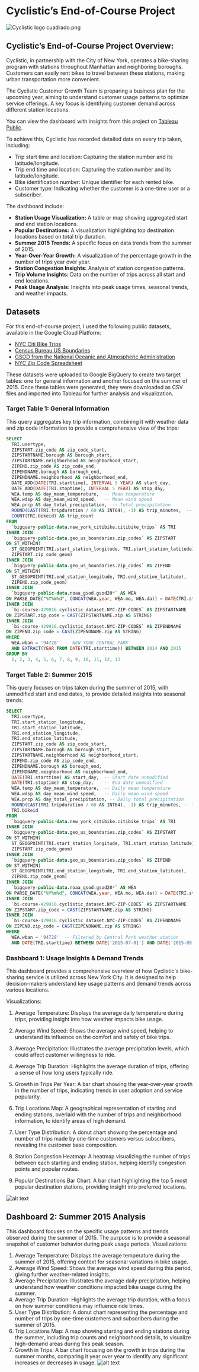 # Cyclistic’s End-of-Course Project

![Cyclistic logo cuadrado.png](attachment:8fd89cba-7814-46e0-8b11-eb46fd1e7ba9.png)

## Cyclistic’s End-of-Course Project Overview:

Cyclistic, in partnership with the City of New York, operates a bike-sharing program with stations throughout Manhattan and neighboring boroughs. Customers can easily rent bikes to travel between these stations, making urban transportation more convenient.

The Cyclistic Customer Growth Team is preparing a business plan for the upcoming year, aiming to understand customer usage patterns to optimize service offerings. A key focus is identifying customer demand across different station locations.

You can view the dashboard with insights from this project on [Tableau Public](https://public.tableau.com/views/Cyclistic_17243065915040/Cyclistic2015?:language=en-US&:sid=&:redirect=auth&:display_count=n&:origin=viz_share_link).

To achieve this, Cyclistic has recorded detailed data on every trip taken, including:

- Trip start time and location: Capturing the station number and its latitude/longitude.
- Trip end time and location: Capturing the station number and its latitude/longitude.
- Bike identification number: Unique identifier for each rented bike.
- Customer type: Indicating whether the customer is a one-time user or a subscriber.

The dashboard include:

- **Station Usage Visualization:** A table or map showing aggregated start and end station locations.
- **Popular Destinations:** A visualization highlighting top destination locations based on total trip duration.
- **Summer 2015 Trends:** A specific focus on data trends from the summer of 2015.
- **Year-Over-Year Growth:** A visualization of the percentage growth in the number of trips year over year.
- **Station Congestion Insights:** Analysis of station congestion patterns.
- **Trip Volume Insights:** Data on the number of trips across all start and end locations.
- **Peak Usage Analysis:** Insights into peak usage times, seasonal trends, and weather impacts.

## Datasets

For this end-of-course project, I used the following public datasets, available in the Google Cloud Platform:

- [NYC Citi Bike Trips](https://console.cloud.google.com/marketplace/details/city-of-new-york/nyc-citi-bike)
- [Census Bureau US Boundaries](https://console.cloud.google.com/marketplace/product/united-states-census-bureau/us-geographic-boundaries)
- [GSOD from the National Oceanic and Atmospheric Administration](https://console.cloud.google.com/marketplace/details/noaa-public/gsod)
- [NYC Zip Code Spreadsheet](https://docs.google.com/spreadsheets/d/1IIbH-GM3tdmM5tl56PHhqI7xxCzqaBCU0ylItxk_sy0/template/preview#gid=806359255)

These datasets were uploaded to Google BigQuery to create two target tables: one for general information and another focused on the summer of 2015. Once these tables were generated, they were downloaded as CSV files and imported into Tableau for further analysis and visualization.

### Target Table 1: General Information

This query aggregates key trip information, combining it with weather data and zip code information to provide a comprehensive view of the trips:

```sql
SELECT
  TRI.usertype,
  ZIPSTART.zip_code AS zip_code_start,
  ZIPSTARTNAME.borough AS borough_start,
  ZIPSTARTNAME.neighborhood AS neighborhood_start,
  ZIPEND.zip_code AS zip_code_end,
  ZIPENDNAME.borough AS borough_end,
  ZIPENDNAME.neighborhood AS neighborhood_end,
  DATE_ADD(DATE(TRI.starttime), INTERVAL 5 YEAR) AS start_day,
  DATE_ADD(DATE(TRI.stoptime), INTERVAL 5 YEAR) AS stop_day,
  WEA.temp AS day_mean_temperature,  -- Mean temperature
  WEA.wdsp AS day_mean_wind_speed,   -- Mean wind speed
  WEA.prcp AS day_total_precipitation,  -- Total precipitation
  ROUND(CAST(TRI.tripduration / 60 AS INT64), -1) AS trip_minutes,  -- Group trips into 10-minute intervals
  COUNT(TRI.bikeid) AS trip_count
FROM
  `bigquery-public-data.new_york_citibike.citibike_trips` AS TRI
INNER JOIN
  `bigquery-public-data.geo_us_boundaries.zip_codes` AS ZIPSTART
ON ST_WITHIN(
  ST_GEOGPOINT(TRI.start_station_longitude, TRI.start_station_latitude),
  ZIPSTART.zip_code_geom)
INNER JOIN
  `bigquery-public-data.geo_us_boundaries.zip_codes` AS ZIPEND
ON ST_WITHIN(
  ST_GEOGPOINT(TRI.end_station_longitude, TRI.end_station_latitude),
  ZIPEND.zip_code_geom)
INNER JOIN
  `bigquery-public-data.noaa_gsod.gsod20*` AS WEA
ON PARSE_DATE("%Y%m%d", CONCAT(WEA.year, WEA.mo, WEA.da)) = DATE(TRI.starttime)
INNER JOIN
  `bi-course-429916.cyclistic_dataset.NYC-ZIP-CODES` AS ZIPSTARTNAME
ON ZIPSTART.zip_code = CAST(ZIPSTARTNAME.zip AS STRING)
INNER JOIN
  `bi-course-429916.cyclistic_dataset.NYC-ZIP-CODES` AS ZIPENDNAME
ON ZIPEND.zip_code = CAST(ZIPENDNAME.zip AS STRING)
WHERE
  WEA.wban = '94728'  -- NEW YORK CENTRAL PARK
  AND EXTRACT(YEAR FROM DATE(TRI.starttime)) BETWEEN 2014 AND 2015
GROUP BY
  1, 2, 3, 4, 5, 6, 7, 8, 9, 10, 11, 12, 13
```

### Target Table 2: Summer 2015

This query focuses on trips taken during the summer of 2015, with unmodified start and end dates, to provide detailed insights into seasonal trends:

```sql
SELECT
  TRI.usertype,
  TRI.start_station_longitude,
  TRI.start_station_latitude,
  TRI.end_station_longitude,
  TRI.end_station_latitude,
  ZIPSTART.zip_code AS zip_code_start,
  ZIPSTARTNAME.borough AS borough_start,
  ZIPSTARTNAME.neighborhood AS neighborhood_start,
  ZIPEND.zip_code AS zip_code_end,
  ZIPENDNAME.borough AS borough_end,
  ZIPENDNAME.neighborhood AS neighborhood_end,
  DATE(TRI.starttime) AS start_day,  -- Start date unmodified
  DATE(TRI.stoptime) AS stop_day,    -- End date unmodified
  WEA.temp AS day_mean_temperature,  -- Daily mean temperature
  WEA.wdsp AS day_mean_wind_speed,   -- Daily mean wind speed
  WEA.prcp AS day_total_precipitation, -- Daily total precipitation
  ROUND(CAST(TRI.tripduration / 60 AS INT64), -1) AS trip_minutes, -- Trip duration in minutes, rounded to 10
  TRI.bikeid
FROM
  `bigquery-public-data.new_york_citibike.citibike_trips` AS TRI
INNER JOIN
  `bigquery-public-data.geo_us_boundaries.zip_codes` AS ZIPSTART
ON ST_WITHIN(
  ST_GEOGPOINT(TRI.start_station_longitude, TRI.start_station_latitude),
  ZIPSTART.zip_code_geom)
INNER JOIN
  `bigquery-public-data.geo_us_boundaries.zip_codes` AS ZIPEND
ON ST_WITHIN(
  ST_GEOGPOINT(TRI.end_station_longitude, TRI.end_station_latitude),
  ZIPEND.zip_code_geom)
INNER JOIN
  `bigquery-public-data.noaa_gsod.gsod20*` AS WEA
ON PARSE_DATE("%Y%m%d", CONCAT(WEA.year, WEA.mo, WEA.da)) = DATE(TRI.starttime)
INNER JOIN
  `bi-course-429916.cyclistic_dataset.NYC-ZIP-CODES` AS ZIPSTARTNAME
ON ZIPSTART.zip_code = CAST(ZIPSTARTNAME.zip AS STRING)
INNER JOIN
  `bi-course-429916.cyclistic_dataset.NYC-ZIP-CODES` AS ZIPENDNAME
ON ZIPEND.zip_code = CAST(ZIPENDNAME.zip AS STRING)
WHERE
  WEA.wban = '94728'  -- Filtered by Central Park weather station
  AND DATE(TRI.starttime) BETWEEN DATE('2015-07-01') AND DATE('2015-09-30')  -- Filter by summer 2015

```

### Dashboard 1: Usage Insights & Demand Trends

This dashboard provides a comprehensive overview of how Cyclistic's bike-sharing service is utilized across New York City. It is designed to help decision-makers understand key usage patterns and demand trends across various locations.

Visualizations:

1. Average Temperature: Displays the average daily temperature during trips, providing insight into how weather impacts bike usage.

2. Average Wind Speed: Shows the average wind speed, helping to understand its influence on the comfort and safety of bike trips.

3. Average Precipitation: Illustrates the average precipitation levels, which could affect customer willingness to ride.

4. Average Trip Duration: Highlights the average duration of trips, offering a sense of how long users typically ride.

5. Growth in Trips Per Year: A bar chart showing the year-over-year growth in the number of trips, indicating trends in user adoption and service popularity.

6. Trip Locations Map: A geographical representation of starting and ending stations, overlaid with the number of trips and neighborhood information, to identify areas of high demand.

7. User Type Distribution: A donut chart showing the percentage and number of trips made by one-time customers versus subscribers, revealing the customer base composition.

8. Station Congestion Heatmap: A heatmap visualizing the number of trips between each starting and ending station, helping identify congestion points and popular routes.

9. Popular Destinations Bar Chart: A bar chart highlighting the top 5 most popular destination stations, providing insight into preferred locations.

![alt text](image.png)

## Dashboard 2: Summer 2015 Analysis

This dashboard focuses on the specific usage patterns and trends observed during the summer of 2015. The purpose is to provide a seasonal snapshot of customer behavior during peak usage periods.
​
Visualizations:
​

1. Average Temperature: Displays the average temperature during the summer of 2015, offering context for seasonal variations in bike usage.
   ​
2. Average Wind Speed: Shows the average wind speed during this period, giving further weather-related insights.
   ​
3. Average Precipitation: Illustrates the average daily precipitation, helping understand how weather conditions impacted bike usage during the summer.
   ​
4. Average Trip Duration: Highlights the average trip duration, with a focus on how summer conditions may influence ride times.
   ​
5. User Type Distribution: A donut chart representing the percentage and number of trips by one-time customers and subscribers during the summer of 2015.
   ​
6. Trip Locations Map: A map showing starting and ending stations during the summer, including trip counts and neighborhood details, to visualize high-demand areas during this peak season.
   ​
7. Growth in Trips: A bar chart focusing on the growth in trips during the summer months, comparing it year over year to identify any significant increases or decreases in usage.
   ![alt text](image-1.png)
